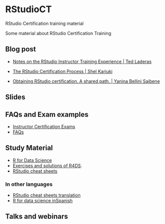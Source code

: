 # RStudioCT

RStudio Certification training material

Some material about RStudio Certification Training


## Blog post

* [Notes on the RStudio Instructor Training Experience | Ted Laderas](https://laderast.github.io/2019/11/15/my-experience-with-rstudio-instructor-training/)

* [The RStudio Certification Process | Shel Kariuki](https://shelkariuki.netlify.app/blog/certification/)

* [Obtaining RStudio certification. A shared path. | Yanina Bellini Saibene](https://yabellini.netlify.app/post/rstudiocertification/)
## Slides


## FAQs and Exam examples

* [Instructor Certification Exams](https://education.rstudio.com/blog/2020/02/instructor-certification-exams/)
* [FAQs](https://education.rstudio.com/trainers/)

## Study Material

* [R for Data Science](https://r4ds.had.co.nz/) 
* [Exercises and solutions of R4DS](https://jrnold.github.io/r4ds-exercise-solutions/).     
* [RStudio cheat sheets](https://rstudio.com/resources/cheatsheets/)

### In other languages

* [RStudio cheat sheets translation](https://rstudio.com/resources/cheatsheets/#translations)
* [R for data science inSpanish](https://github.com/cienciadedatos/documentacion-traduccion-r4ds)

## Talks and webinars

